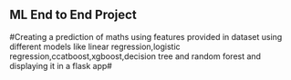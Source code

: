 ## ML End to End Project ##

#Creating a prediction of maths using features provided in dataset using different models like linear regression,logistic regression,ccatboost,xgboost,decision tree and random forest and displaying it in a flask app#
